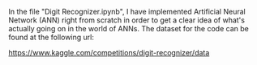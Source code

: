 In the file "Digit Recognizer.ipynb", I have implemented Artificial Neural Network (ANN) right from scratch in order to get a clear idea of what's actually going on in the world of ANNs.
The dataset for the code can be found at the following url:

https://www.kaggle.com/competitions/digit-recognizer/data
